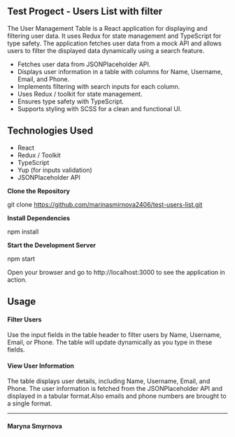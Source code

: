## Test Progect - Users List with filter

The User Management Table is a React application for displaying and filtering user data. It uses Redux for state management and TypeScript for type safety. The application fetches user data from a mock API and allows users to filter the displayed data dynamically using a search feature.

- Fetches user data from JSONPlaceholder API.
- Displays user information in a table with columns for Name, Username, Email, and Phone.
- Implements filtering with search inputs for each column.
- Uses Redux / toolkit for state management.
- Ensures type safety with TypeScript.
- Supports styling with SCSS for a clean and functional UI.

## Technologies Used

- React
- Redux / Toolkit
- TypeScript
- Yup (for inputs validation)
- JSONPlaceholder API


**Clone the Repository**

git clone https://github.com/marinasmirnova2406/test-users-list.git

**Install Dependencies**

npm install

**Start the Development Server**

npm start

Open your browser and go to http://localhost:3000 to see the application in action.

## Usage

#### Filter Users

Use the input fields in the table header to filter users by Name, Username, Email, or Phone. The table will update dynamically as you type in these fields.

#### View User Information

The table displays user details, including Name, Username, Email, and Phone. The user information is fetched from the JSONPlaceholder API and displayed in a tabular format.Also emails and phone numbers are brought to a single format.


_____________
#### Maryna Smyrnova

